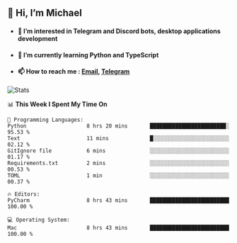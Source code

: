 ## 👋 Hi, I’m Michael
- #### 👀 I’m interested in Telegram and Discord bots, desktop applications development
- #### 🌱 I’m currently learning Python and TypeScript
- #### 📫 How to reach me : [Email](mailto:misha@kurapov.ru), [Telegram](https://t.me/mkurapov)

![Stats](https://github-readme-stats.vercel.app/api?username=krpff&show_icons=true&theme=github_dark&hide_border=true&hide=issues&count_private=true&layout=compact)


<!--START_SECTION:waka-->
📊 **This Week I Spent My Time On** 

```text
💬 Programming Languages: 
Python                   8 hrs 20 mins       ████████████████████████░   95.53 % 
Text                     11 mins             █░░░░░░░░░░░░░░░░░░░░░░░░   02.12 % 
GitIgnore file           6 mins              ░░░░░░░░░░░░░░░░░░░░░░░░░   01.17 % 
Requirements.txt         2 mins              ░░░░░░░░░░░░░░░░░░░░░░░░░   00.53 % 
TOML                     1 min               ░░░░░░░░░░░░░░░░░░░░░░░░░   00.37 % 

🔥 Editors: 
PyCharm                  8 hrs 43 mins       █████████████████████████   100.00 % 

💻 Operating System: 
Mac                      8 hrs 43 mins       █████████████████████████   100.00 % 
```


<!--END_SECTION:waka-->
